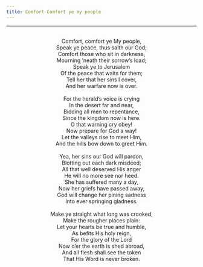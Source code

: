 ```yaml
---
title: Comfort Comfort ye my people
---
```


---
<center>
<br/>
Comfort, comfort ye My people,<br/>
Speak ye peace, thus saith our God;<br/>
Comfort those who sit in darkness,<br/>
Mourning ’neath their sorrow’s load;<br/>
Speak ye to Jerusalem<br/>
Of the peace that waits for them;<br/>
Tell her that her sins I cover,<br/>
And her warfare now is over.<br/>
<br/>
For the herald’s voice is crying<br/>
In the desert far and near,<br/>
Bidding all men to repentance,<br/>
Since the kingdom now is here.<br/>
O that warning cry obey!<br/>
Now prepare for God a way!<br/>
Let the valleys rise to meet Him,<br/>
And the hills bow down to greet Him.<br/>
<br/>
Yea, her sins our God will pardon,<br/>
Blotting out each dark misdeed;<br/>
All that well deserved His anger<br/>
He will no more see nor heed.<br/>
She has suffered many a day,<br/>
Now her griefs have passed away,<br/>
God will change her pining sadness<br/>
Into ever springing gladness.<br/>
<br/>
Make ye straight what long was crooked,<br/>
Make the rougher places plain:<br/>
Let your hearts be true and humble,<br/>
As befits His holy reign,<br/>
For the glory of the Lord<br/>
Now o’er the earth is shed abroad,<br/>
And all flesh shall see the token<br/>
That His Word is never broken.<br/>

</center>